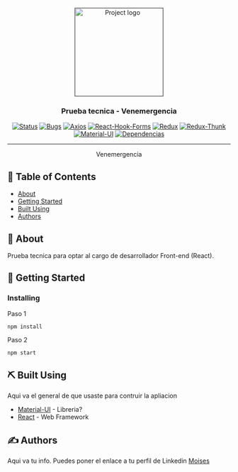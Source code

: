 <p align="center">
  <a href="" rel="noopener">
 <img width=200px height=200px src="docs\asistensi-logo.png" alt="Project logo"></a>
</p>

<h3 align="center">Prueba tecnica - Venemergencia</h3>

<div align="center">

[![Status](https://img.shields.io/badge/status-active-success.svg)]()
[![Bugs](https://img.shields.io/badge/bugs-1-important.svg)]()
[![Axios](https://img.shields.io/badge/axios-0.21.1-blue.svg)]()
[![React-Hook-Forms](https://img.shields.io/badge/react--hook--form-6.15.5-blue.svg)]()
[![Redux](https://img.shields.io/badge/redux-4.0.5-blue.svg)]()
[![Redux-Thunk](https://img.shields.io/badge/redux--thunk-2.3.0-blue.svg)]()
[![Material-UI](https://img.shields.io/badge/material--ui-4.11.3-blue.svg)]()
[![Dependencias](https://img.shields.io/badge/dependencies-up%20to%20date-brightgreen)](#about)

</div>

---

<p align="center"> Venemergencia
    <br> 
</p>

## 📝 Table of Contents

- [About](#about)
- [Getting Started](#getting_started)
- [Built Using](#built_using)
- [Authors](#authors)


## 🧐 About <a name = "about"></a>

Prueba tecnica para optar al cargo de desarrollador Front-end (React).

## 🏁 Getting Started <a name = "getting_started"></a>


### Installing

Paso 1

```
npm install
```

Paso 2

```
npm start
```

## ⛏️ Built Using <a name = "built_using"></a>
Aqui va el general de que usaste para contruir la apliacion 
- [Material-UI](https://material-ui.com/) - Libreria?
- [React](https://es.reactjs.org/) - Web Framework

## ✍️ Authors <a name = "authors"></a>

Aqui va tu info. Puedes poner el enlace a tu perfil de Linkedin [Moises](https://www.linkedin.com/in/mois%C3%A9s-escudero-cavalieri-978a341b2/)
